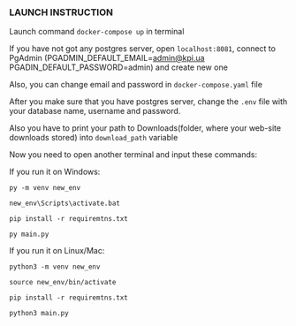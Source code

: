 ### LAUNCH INSTRUCTION
Launch command ```docker-compose up``` in terminal


If you have not got any postgres server, open ```localhost:8081```, connect to PgAdmin (PGADMIN_DEFAULT_EMAIL=admin@kpi.ua PGADIN_DEFAULT_PASSWORD=admin) and create new one


Also, you can change email and password in ```docker-compose.yaml``` file


After you make sure that you have postgres server, change the ```.env``` file with your database name, username and password. 


Also you have to print your path to Downloads(folder, where your web-site downloads stored) into ```download_path``` variable


Now you need to open another terminal and input these commands:


If you run it on Windows:


```py -m venv new_env```


```new_env\Scripts\activate.bat```


```pip install -r requiremtns.txt```


```py main.py```



If you run it on Linux/Mac:


```python3 -m venv new_env```


```source new_env/bin/activate```


```pip install -r requiremtns.txt```


```python3 main.py```

